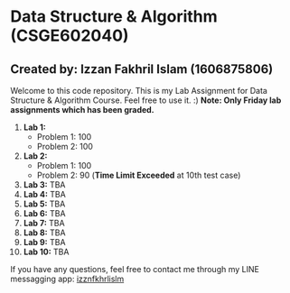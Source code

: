 Data Structure & Algorithm (CSGE602040)
========
## Created by: Izzan Fakhril Islam (1606875806)

Welcome to this code repository.
This is my Lab Assignment for Data Structure & Algorithm Course.
Feel free to use it. :)
**Note: Only Friday lab assignments which has been graded.**

1. **Lab 1:**
	- Problem 1: 100
	- Problem 2: 100
2. **Lab 2:**
	- Problem 1: 100
	- Problem 2: 90 (**Time Limit Exceeded** at 10th test case)
3. **Lab 3:**
	TBA
4. **Lab 4:**
	TBA
5. **Lab 5:**
	TBA
6. **Lab 6:**
	TBA
7. **Lab 7:**
	TBA
8. **Lab 8:**
	TBA
9. **Lab 9:**
	TBA
10. **Lab 10:**
	TBA

If you have any questions, feel free to contact me through my
LINE messagging app: [izznfkhrlislm](http://line.me/ti/p/~izznfkhrlislm)
